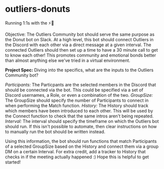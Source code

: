 # outliers-donuts
Running 1:1s with the ⚡️🦎

Objective: 
The Outliers Community bot should serve the same purpose as the Donut bot on Slack. At a high level, this bot should connect Outliers in the Discord with each other via a direct message at a given interval. The connected Outliers should then set up a time to have a 30 minute call to get to know each other! This promotes community and emotional bonds better than almost anything else we've tried in a virtual environment. 

**Project Spec:**
Diving into the specifics, what are the inputs to the Outliers Community bot?

 _Participants:_ The Particpants are the selected members in the Discord that should be connected via the bot. This could be specified via a set of Discord usernames, a Role, or even a combination of the two. 
  _GroupSize:_ The GroupSize should specify the number of Participants to connect in when performing the Match function.
  _History:_ The History should track which members have been introduced to each other. This will be used by the Connect function to check that the same intros aren't being repeated.
  _Interval:_ The interval should specify the timeframe on which the Outliers bot should run. If this isn't possible to automate, then clear instructions on how to manually run the bot should be written instead. 

Using this information, the bot should run functions that match Participants of a selected GroupSize based on the History and connect them via a group DM on a certain Interval. For extra credit, add a tracker to History that checks in if the meeting actually happened :) Hope this is helpful to get started! 
